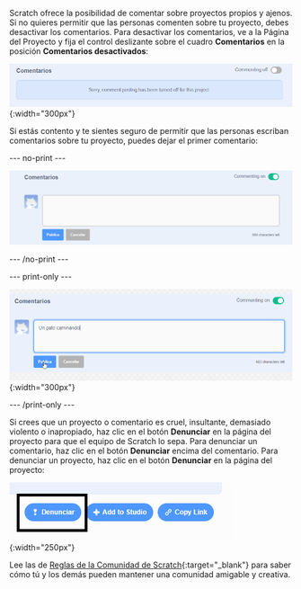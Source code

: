Scratch ofrece la posibilidad de comentar sobre proyectos propios y ajenos. Si no quieres permitir que las personas comenten sobre tu proyecto, debes desactivar los comentarios. Para desactivar los comentarios, ve a la Página del Proyecto y fija el control deslizante sobre el cuadro **Comentarios** en la posición **Comentarios desactivados**:

![El control deslizante sobre el cuadro 'Comentarios' está en la posición 'Comentarios desactivados'. Se muestra un mensaje que dice: "Sorry, comment posting has been turned off for this project."](images/comments-off.png){:width="300px"}

Si estás contento y te sientes seguro de permitir que las personas escriban comentarios sobre tu proyecto, puedes dejar el primer comentario:

--- no-print ---

![Escribiendo "Aquí está mi animación de gato caminando" en el cuadro 'Comentarios', luego haciendo clic en el botón azul 'Publicar' debajo del comentario para publicarlo. El control deslizante sobre el cuadro 'Comentarios' está en la posición 'Comentarios activados'.](images/add_comments.gif)

--- /no-print ---

--- print-only ---

![Haciendo clic en el botón azul 'Publica' debajo del comentario para publicarlo. El control deslizante sobre el cuadro 'Comentarios' está en la posición 'Comentarios activados'.](images/add_comments.png){:width="300px"}

--- /print-only ---

Si crees que un proyecto o comentario es cruel, insultante, demasiado violento o inapropiado, haz clic en el botón **Denunciar** en la página del proyecto para que el equipo de Scratch lo sepa. Para denunciar un comentario, haz clic en el botón **Denunciar** encima del comentario. Para denunciar un proyecto, haz clic en el botón **Denunciar** en la página del proyecto:

![El botón 'Denunciar' resaltado.](images/add_report.png){:width="250px"}

Lee las de [Reglas de la Comunidad de Scratch](https://scratch.mit.edu/community_guidelines){:target="_blank"} para saber cómo tú y los demás pueden mantener una comunidad amigable y creativa.

